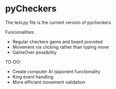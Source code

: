 # pyCheckers

The test.py file is the current version of pycheckers

Funcionalities:
  - Regular checkers game and board provided
  - Movement via clicking rather than typing move
  - GameOver possibility
 
TO-DO:
  - Create computer AI opponent functionality
  - King event handling 
  - More efficient movement validation
